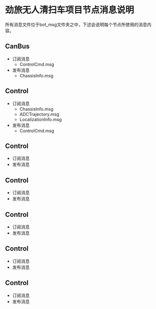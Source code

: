 # 劲旅无人清扫车项目节点消息说明
所有消息文件位于bot_msg文件夹之中，下述会说明每个节点所使用的消息内容。
## CanBus
- 订阅消息
    - ControlCmd.msg
- 发布消息
    - ChassisInfo.msg
## Control
- 订阅消息
    - ChassisInfo.msg
    - ADCTrajectory.msg
    - LocalizationInfo.msg
- 发布消息
    - ControlCmd.msg
## Control
- 订阅消息
- 发布消息
## Control
- 订阅消息
- 发布消息
## Control
- 订阅消息
- 发布消息
## Control
- 订阅消息
- 发布消息
## Control
- 订阅消息
- 发布消息
